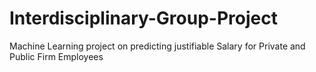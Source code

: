 # Interdisciplinary-Group-Project
Machine Learning project on predicting justifiable Salary for Private and Public Firm Employees
